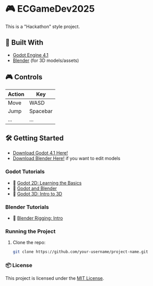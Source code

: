 # 🎮 ECGameDev2025

This is a "Hackathon" style project.

## 🚀 Built With

- [Godot Engine 4.1](https://godotengine.org/)
- [Blender](https://www.blender.org/) (for 3D models/assets)

## 🎮 Controls

| Action      | Key         |
|-------------|-------------|
| Move        | WASD        |
| Jump        | Spacebar    |
| ...         | ...         |

## 🛠️ Getting Started

- [Download Godot 4.1 Here!](https://godotengine.org/download/)
- [Download Blender Here!](https://www.blender.org/download/) if you want to edit models

### Godot Tutorials
- 🎥 [Godot 2D: Learning the Basics](https://www.youtube.com/watch?v=LOhfqjmasi0&t=2889s)
- 🎥 [Godot and Blender](https://www.youtube.com/watch?v=9ANa_V1mc9E)
- 🎥 [Godot 3D: Intro to 3D](https://www.youtube.com/watch?v=sVsn9NqpVhg&t=171s)

### Blender Tutorials
- 🎥 [Blender Rigging: Intro](https://www.youtube.com/watch?v=1khSuB6sER0)

### Running the Project

1. Clone the repo:
   ```bash
   git clone https://github.com/your-username/project-name.git

### 📦 License

This project is licensed under the [MIT License](LICENSE).
